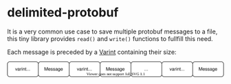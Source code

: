 # delimited-protobuf

It is a very common use case to save multiple protobuf messages to a file, this tiny library provides `read()` and `write()` functions to fullfill this need.

Each message is preceded by a [Varint](https://developers.google.com/protocol-buffers/docs/encoding#varints) containing their size:

![File format](./images/file-format.svg)
